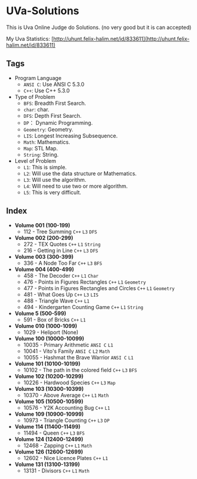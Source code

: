 # UVa-Solutions
This is Uva Online Judge do Solutions. (no very good but it is can accepted)

My Uva Statistics: [http://uhunt.felix-halim.net/id/833611](http://uhunt.felix-halim.net/id/833611)

## Tags
* Program Language
  * `ANSI C`: Use ANSI C 5.3.0
  * `C++`: Use C++ 5.3.0
* Type of Problem
  * `BFS`: Breadth First Search.
  * `char`: char.
  * `DFS`: Depth First Search.
  * `DP`： Dynamic Programming.
  * `Geometry`: Geometry.
  * `LIS`: Longest Increasing Subsequence.
  * `Math`: Mathematics.
  * `Map`: STL Map.
  * `String`: String.
* Level of Problem
  * `L1`: This is simple.
  * `L2`: Will use the data structure or Mathematics.
  * `L3`: Will use the algorithm.
  * `L4`: Will need to use two or more algorithm.
  * `L5`: This is very difficult.

## Index
* **Volume 001 (100-199)**
  * 112 - Tree Summing `C++` `L3` `DFS`
* **Volume 002 (200-299)**
  * 272 - TEX Quotes `C++` `L1` `String`
  * 216 - Getting in Line `C++` `L3` `DFS`
* **Volume 003 (300-399)**
  * 336 - A Node Too Far `C++` `L3` `BFS`
* **Volume 004 (400-499)**
  * 458 - The Decoder `C++` `L1` `Char`
  * 476 - Points in Figures Rectangles `C++` `L1` `Geometry`
  * 477 - Points in Figures Rectangles and Circles `C++` `L1` `Geometry`
  * 481 - What Goes Up `C++` `L3` `LIS`
  * 488 - Triangle Wave `C++` `L1`
  * 494 - Kindergarten Counting Game `C++` `L1` `String`
* **Volume 5 (500-599)**
  * 591 - Box of Bricks `C++` `L1`
* **Volume 010 (1000-1099)**
  * 1029 - Heliport (None)
* **Volume 100 (10000-10099)**
  * 10035 - Primary Arithmetic `ANSI C` `L1`
  * 10041 - Vito's Family `ANSI C` `L2` `Math`
  * 10055 - Hashmat the Brave Warrior `ANSI C` `L1`
* **Volume 101 (10100-10199)**
  * 10102 - The path in the colored field `C++` `L3` `BFS`
* **Volume 102 (10200-10299)**
  * 10226 - Hardwood Species `C++` `L3` `Map`
* **Volume 103 (10300-10399)**
  * 10370 - Above Average `C++` `L1` `Math`
* **Volume 105 (10500-10599)**
  * 10576 - Y2K Accounting Bug `C++` `L1`
* **Volume 109 (10900-10999)**
  * 10973 - Triangle Counting `C++` `L3` `DP`
* **Volume 114 (11400-11499)**
  * 11494 - Queen `C++` `L3` `BFS`
* **Volume 124 (12400-12499)**
  * 12468 - Zapping `C++` `L1` `Math`
* **Volume 126 (12600-12699)**
  * 12602 - Nice Licence Plates `C++` `L1`
* **Volume 131 (13100-13199)**
  * 13131 - Divisors `C++` `L1` `Math`
